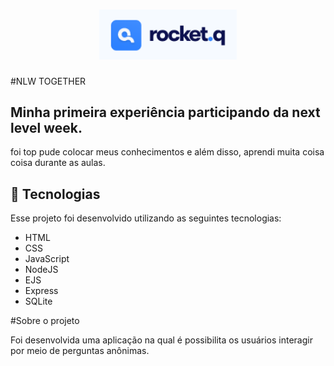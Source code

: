<h1 align="center">
  <img alt="Rocket.Q" title="Rocket.Q" src=".github/rocketq.png" width="220px" />
</h1>
#NLW TOGETHER

## Minha primeira experiência participando da next level week.
foi top pude colocar meus conhecimentos e além disso, aprendi muita coisa coisa durante as aulas. 
## 🚀 Tecnologias

Esse projeto foi desenvolvido utilizando as seguintes tecnologias:

- HTML
- CSS
- JavaScript
- NodeJS
- EJS
- Express
- SQLite


#Sobre o projeto


Foi desenvolvida uma aplicação na qual é possibilita os usuários interagir por meio de perguntas anônimas.